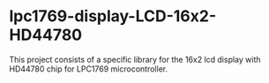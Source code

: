 # lpc1769-display-LCD-16x2-HD44780

This project consists of a specific library for the 16x2 lcd display with HD44780 chip for LPC1769 microcontroller.

